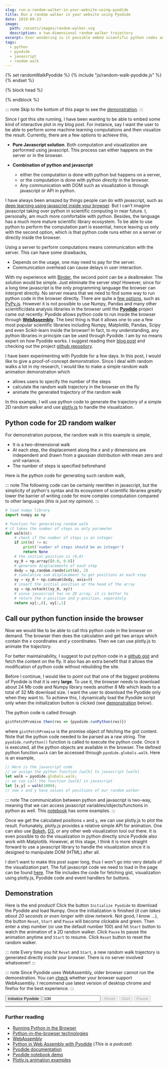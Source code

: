 ```yaml
---
slug: run-a-random-walker-in-your-website-using-pyodide
title: Run a random walker in your website using Pyodide
date: 2019-09-23
image:
  path: /assets/images/random-walker.svg
  description: a two-dimensional random walker trajectory
excerpt: Ever wondering is it possible embed scientific python codes and let user interact with it directly in your website? In this post, I demonstrate how to use **Pyodide** to execute python code inside the browser using an example of 2D random walker.
tags:
  - python
  - pyodide
  - javascript
  - random walk
---
```


{% set randomWalkPyodide %}
  {% include "js/random-walk-pyodide.js" %}
{% endset %}

{% block head %}
  <script src="https://cdn.plot.ly/plotly-latest.min.js"></script>
{% endblock %}

::: note
Skip to the bottom of this page to see the [demonstration](#demonstration).
:::

Since I got this site running, I have been wanting to be able to embed some kind of interactive plot in my blog post. For instance, say I want the user to be able to perform some machine learning computations and then visualize the result. Currently, there are a few options to achieve this,

* **Pure Javascript solution**. Both computation and visualization are performed using javascript. This process can either happens on the server or in the browser.

* **Combination of python and javascript**
  * either the computation is done with python but happens on a server,
  * or the computation is done with python *directly* in the browser.
  * Any communication with DOM such as visualization is through javascript or API in python.

I have always been amazed by things people can do with javascript, such as [deep learning using javascript inside your browser](https://playground.tensorflow.org/#activation=tanh&batchSize=10&dataset=circle&regDataset=reg-plane&learningRate=0.03&regularizationRate=0&noise=0&networkShape=4,2&seed=0.20450&showTestData=false&discretize=false&percTrainData=50&x=true&y=true&xTimesY=false&xSquared=false&ySquared=false&cosX=false&sinX=false&cosY=false&sinY=false&collectStats=false&problem=classification&initZero=false&hideText=false). But I can't imagine javascript taking over python in scientific computing in near future. I, personally, am much more comfortable with python. Besides, the language has a much more mature scientific library ecosystem. To be able to use python to perform the computation part is essential, hence leaving us only with the second option, which is that python code runs either on a server or directly inside the browser. 


Using a server to perform computations means communication with the server. This can have some drawbacks,

* Depends on the usage, one may need to pay for the server.
* Communication overhead can cause delays in user interaction.

With my experience with [Binder](https://mybinder.org/), the second point can be a dealbreaker. The solution would be simple. Just eliminate the server step! However, since for a long time javascript is the only programming language the browser can interpret directly. No server means that we need to find some way to run python code in the browser directly. There are quite a [few options](https://pythontips.com/2019/05/22/running-python-in-the-browser/), such as [PyPy.js](http://pypyjs.org/). However it is not possible to use Numpy, Pandas and many other scientific/data analysis libraries in the browser until the [**Pyodide**](https://github.com/iodide-project/pyodide) project came out recently. Pyodide allows python code to run inside the browser through [**WebAssembly**](https://developer.mozilla.org/en-US/docs/WebAssembly). The best thing is that it allows one to use a few most popular scientific libraries including Numpy, Matplotlib, Pandas, Scipy and even Scikit-learn inside the browser! In fact, to my understanding, any python libraries in principle can be used through Pyodide. I am by no means expert on how Pyodide works. I suggest reading their [blog post](https://hacks.mozilla.org/2019/04/pyodide-bringing-the-scientific-python-stack-to-the-browser/) and checking out the project [github repository](https://github.com/iodide-project/pyodide).

I have been experimenting with Pyodide for a few days. In this post, I would like to give a proof-of-concept demonstration. Since I deal with random walks a lot in my research, I would like to make a simple random walk animation demonstration which

* allows users to specify the number of the steps
* calculate the random walk trajectory in the browser on the fly
* animate the generated trajectory of the random walk

In this example, I will use python code to generate the trajectory of a simple 2D random walker and use [plotly.js](https://plot.ly/javascript/) to handle the visualization.


## Python code for 2D random walker 
For demonstration purpose, the random walk in this example is simple,

* It is a two-dimensional walk
* At each step, the displacement along the $x$ and $y$ dimensions are independent and drawn from a gaussian distribution with mean zero and unit variance.
* The number of steps is specified beforehand

Here is the python code for generating such random walk,

::: note
The following code can be certainly rewritten in javascript, but the simplicity of python's syntax and its ecosystem of scientific libraries greatly lower the barrier of writing code for more complex computation compared to other languages (*this is just my opinion*).
:::

```python
# load numpy library 
import numpy as np

# function for generating random walk
# it takes the number of steps as only parameter
def walk(n):
    # check if the number of steps is an integer
    if int(n) != n:
        print('number of steps should be an integer')
        return None
    # the initial position is (0,0)
    xy_0 = np.array([0.0, 0.0])
    # generate displacements of each step
    dxdy = np.random.randn(int(n), 2)
    # cumulative sum displacement to get positions at each step
    xy = xy_0 + np.cumsum(dxdy, axis=0)
    # insert the initial position at the head of the array
    xy = np.vstack((xy_0, xy))
    # since javascript has no 2D array, it is better to
    # return the x-position and y-position, separately
    return xy[:,0], xy[:,1]
```

## Call our python function inside the browser

Now we would like to be able to call this python code in the browser on demand. The browser then does the calculation and get two arrays which contain the $x$ coordinates and $y$ coordinates. Then we can use plotly.js to animate the trajectory.

For better maintainability, I suggest to put python code in a [github gist](https://gist.github.com/anyuzx/ea4b6c8e831ff923640aeda185241d14) and fetch the content on the fly. It also has an extra benefit that it allows the modification of python code without rebuilding the site.

Before I continue, I would like to point out that one of the biggest problems of Pyodide is that it is very **large**. To use it, the browser needs to download about 24 Mb code and Numpy library needs another 8 Mb which leads to a total of 32 Mb download size. I want the user to download the Pyodide only when they want to. To achieve this, I dynamically load the Pyodide script only when the initialization button is clicked (see [demonstration](#demonstration) below).

The python code is called through

```js
gistFetchPromise.then(res => {pyodide.runPython(res)})
```

where `gistFetchPromise` is the promise object of fetching the gist content. Note that the python code needed to be parsed as a raw string. The `pyodide.runPython()` function is called to execute the python code. Once it is executed, all the python objects are available in the browser. The defined python function `walk` can be accessed through `pyodide.globals.walk`. Here is an example,

```js
// Here is the javascript code
// we assign the python function [walk] to javascript [walk]
let walk = pyodide.globals.walk;
// we can call the function [walk] in javascript
let [x,y] = walk(1000);
// now x and y have values of positions of our random walker
```

::: note
The communication between python and javascript is two-way, meaning that we can access javascript variables/objects/functions in python as well. This [notebook](https://iodide.io/notebooks/300/) has some examples.
:::

Once we get the calculated positions `x` and `y`, we can use plotly.js to plot the result. Fortunately, plotly.js provides a relative simple API for animation. One can also use [Bokeh](https://bokeh.pydata.org/en/latest/index.html), [D3](https://d3js.org/), or any other web visualization tool out there. It is even possible to do the visualization in python directly since Pyodide also work with Matplotlib. However, at this stage, I think it is more straight forward to use a javascript library to handle the visualization since it is designed to manipulate DOM (HTML) after all.

I don't want to make this post super long, thus I won't go into very details of the visualization part. The full javascript code we need to load in the page can be found [here](https://gist.github.com/anyuzx/d60d45e3202a081f79c39ed57e19fb28). The file includes the code for fetching gist, visualization using plotly.js, Pyodide code and event handlers for buttons.


## Demonstration
Here is the end product! Click the button `Initialize Pyodide` to download the Pyodide and load Numpy. Once the initialization is finished (*it can takes about 20 seconds or even longer with slow network*. Not good, I know ...), the button `Reset`, `Start` and `Pause` will become clickable and green. Then enter a step number (or use the default number 100) and hit `Start` button to watch the animation of a 2D random walker. Click `Pause` to pause the animation anytime and `Start` to resume. Click `Reset` button to reset the random walker.

::: note
Every time you hit `Reset` and `Start`, a new random walk trajectory is generated directly inside your browser. There is no server involved whatsoever!
:::

::: note
Since Pyodide uses WebAssembly, older browser cannot run the demonstration. You can [check](https://caniuse.com/#feat=wasm) whether your browser support WebAssembly. I recommend use latest version of desktop chrome and firefox for the best experience.
:::

<div class="flex flex-col sm:flex-row justify-center mb-4">
  <button id="initPyodide" class="border border-black p-1 rounded-sm mr-2 bg-yellow-300">Initialize Pyodide</button>
  <input id="stepNumber" type="number" value="100" placeholder="number of steps" class="border border-black p-1 rounded-sm mr-2">
  <button id="reset" disabled class="border border-black p-1 rounded-sm opacity-50 cursor-not-allowed mr-2">Reset</button>
  <button id="start" disabled class="border border-black p-1 rounded-sm opacity-50 cursor-not-allowed mr-2">Start</button>
  <button id="pause" disabled class="border border-black p-1 rounded-sm opacity-50 cursor-not-allowed mr-2">Pause</button>
</div>
<figure id="plot_div">
</figure>

---

### Further reading

* [Running Python in the Browser](https://pythontips.com/2019/05/22/running-python-in-the-browser/)
* [Python-in-the-browser technologies](http://stromberg.dnsalias.org/~strombrg/pybrowser/python-browser.html)
* [WebAssembly](https://developer.mozilla.org/en-US/docs/WebAssembly)
* [Python in Web Assembly with Pyodide](https://talkpython.fm/episodes/show/212/python-in-web-assembly-with-pyodide) (*This is a podcast*)
* [Pyodide documentation](https://pyodide.readthedocs.io/en/latest/)
* [Pyodide notebook demo](https://alpha.iodide.io/notebooks/300/)
* [Plotly.js animation examples](https://plot.ly/javascript/animations/)

<script>
  {{ randomWalkPyodide | safe }}
</script>
